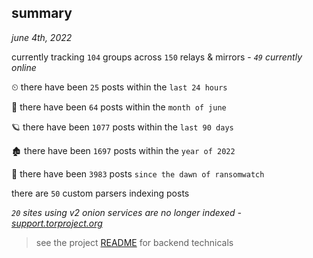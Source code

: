 
## summary
_june 4th, 2022_

currently tracking `104` groups across `150` relays & mirrors - _`49` currently online_

⏲ there have been `25` posts within the `last 24 hours`

🦈 there have been `64` posts within the `month of june`

🪐 there have been `1077` posts within the `last 90 days`

🏚 there have been `1697` posts within the `year of 2022`

🦕 there have been `3983` posts `since the dawn of ransomwatch`

there are `50` custom parsers indexing posts

_`20` sites using v2 onion services are no longer indexed - [support.torproject.org](https://support.torproject.org/onionservices/v2-deprecation/)_

> see the project [README](https://github.com/joshhighet/ransomwatch#ransomwatch--) for backend technicals
